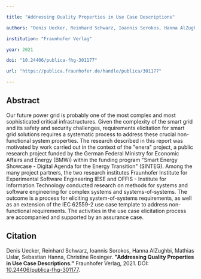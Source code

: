 ```yaml
---

title: "Addressing Quality Properties in Use Case Descriptions"

authors: "Denis Uecker, Reinhard Schwarz, Ioannis Sorokos, Hanna AlZughbi, Mathias Uslar, Sebastian Hanna, Christine Rosinger"

institution: "Fraunhofer Verlag"

year: 2021

doi: "10.24406/publica-fhg-301177"

url: "https://publica.fraunhofer.de/handle/publica/301177"

---
```




## Abstract

<p style="text-align: justify;">

Our future power grid is probably one of the most complex and most sophisticated critical infrastructures. Given the complexity of the smart grid and its safety and security challenges, requirements elicitation for smart grid solutions requires a systematic process to address these crucial non-functional system properties. The research described in this report was motivated by work carried out in the context of the "enera" project, a public research project funded by the German Federal Ministry for Economic Affairs and Energy (BMWi) within the funding program "Smart Energy Showcase - Digital Agenda for the Energy Transition" (SINTEG). Among the many project partners, the two research institutes Fraunhofer Institute for Experimental Software Engineering IESE and OFFIS - Institute for Information Technology conducted research on methods for systems and software engineering for complex systems and systems-of-systems. The outcome is a process for eliciting system-of-systems requirements, as well as an extension of the IEC 62559-2 use case template to address non-functional requirements. The activities in the use case elicitation process are accompanied and supported by an assurance case.
</p>



## Citation



Denis Uecker, Reinhard Schwarz, Ioannis Sorokos, Hanna AlZughbi, Mathias Uslar, Sebastian Hanna, Christine Rosinger. **"Addressing Quality Properties in Use Case Descriptions."** Fraunhofer Verlag, 2021. DOI: [10.24406/publica-fhg-301177](https://publica.fraunhofer.de/handle/publica/301177).